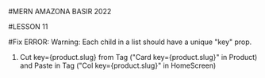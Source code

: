 #MERN AMAZONA BASIR 2022

#LESSON 11

#Fix ERROR: Warning: Each child in a list should have a unique "key" prop.

1. Cut key={product.slug} from Tag ("Card key={product.slug}" in Product) and Paste in Tag ("Col key={product.slug}" in HomeScreen)
